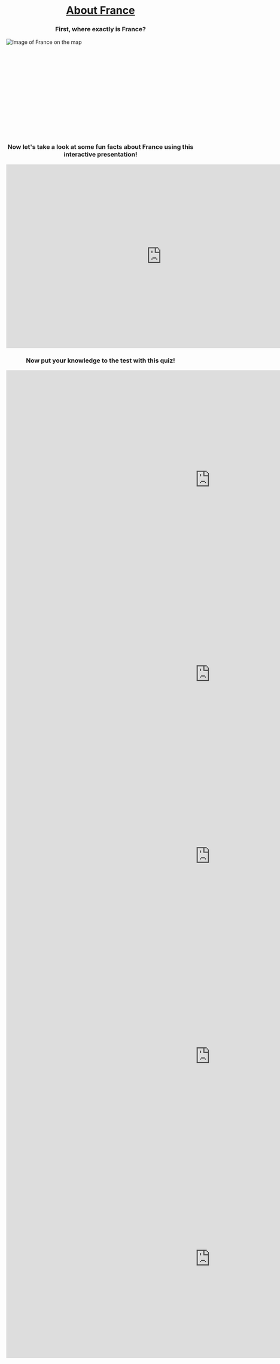 <h1 align="center"><u>About France</u></h1>
<h3 align="center">First, where exactly is France?</h3>
<img align="center" src="https://upload.wikimedia.org/wikipedia/commons/2/2a/France_in_Europe_%28-rivers_-mini_map%29.svg" alt="Image of France on the map"><br><br><br><br><br><br><br><br><br><br><br><br><br><br><br>
<h3 align="center">Now let's take a look at some fun facts about France using this interactive presentation!</h3>
<iframe src="https://h5p.org/h5p/embed/411301" width="830" height="490" frameborder="0" allowfullscreen="allowfullscreen"></iframe><script src="https://h5p.org/sites/all/modules/h5p/library/js/h5p-resizer.js" charset="UTF-8"></script>

<h3 align="center">Now put your knowledge to the test with this quiz!</h3>
<iframe src="https://h5p.org/h5p/embed/411326" width="1090" height="584" frameborder="0" allowfullscreen="allowfullscreen"></iframe><script src="https://h5p.org/sites/all/modules/h5p/library/js/h5p-resizer.js" charset="UTF-8"></script>
<iframe src="https://h5p.org/h5p/embed/411328" width="1090" height="454" frameborder="0" allowfullscreen="allowfullscreen"></iframe><script src="https://h5p.org/sites/all/modules/h5p/library/js/h5p-resizer.js" charset="UTF-8"></script>
<iframe src="https://h5p.org/h5p/embed/411331" width="1090" height="516" frameborder="0" allowfullscreen="allowfullscreen"></iframe><script src="https://h5p.org/sites/all/modules/h5p/library/js/h5p-resizer.js" charset="UTF-8"></script>
<iframe src="https://h5p.org/h5p/embed/411333" width="1090" height="551" frameborder="0" allowfullscreen="allowfullscreen"></iframe><script src="https://h5p.org/sites/all/modules/h5p/library/js/h5p-resizer.js" charset="UTF-8"></script>
<iframe src="https://h5p.org/h5p/embed/411334" width="1090" height="530" frameborder="0" allowfullscreen="allowfullscreen"></iframe><script src="https://h5p.org/sites/all/modules/h5p/library/js/h5p-resizer.js" charset="UTF-8"></script>
